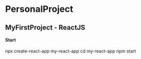 # PersonalProject
## MyFirstProject - ReactJS
#### Start
npx create-react-app my-react-app
cd my-react-app
npm start
